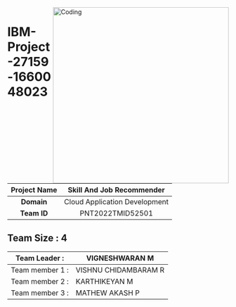 <img align="right" alt="Coding" width="400" src="https://assignment-3.s3.jp-tok.cloud-object-storage.appdomain.cloud/95260-working-duck.gif">

# IBM-Project-27159-1660048023

|      **Project Name**     | Skill And Job Recommender |
|:---------------------:|:------------------------------:|
|         **Domain**        |  Cloud Application Development |
|        **Team ID**        |  PNT2022TMID52501 |




## __Team Size : 4__


|Team Leader :| VIGNESHWARAN M|
| ------------|---------------|              
|Team member 1 :| VISHNU CHIDAMBARAM R|
|Team member 2 :| KARTHIKEYAN M|
|Team member 3 :| MATHEW AKASH P|
